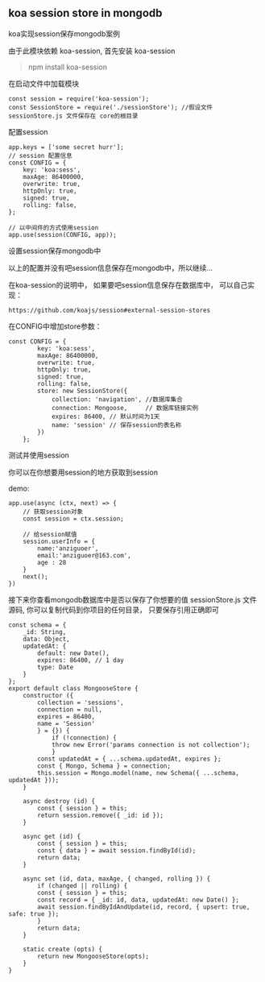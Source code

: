 ## koa session store in mongodb

koa实现session保存mongodb案例

由于此模块依赖 koa-session, 首先安装 koa-session

> npm install koa-session

在启动文件中加载模块
```
const session = require('koa-session');
const SessionStore = require('./sessionStore'); //假设文件sessionStore.js 文件保存在 core的根目录
```
配置session

```
app.keys = ['some secret hurr'];
// session 配置信息
const CONFIG = {
    key: 'koa:sess',
    maxAge: 86400000,
    overwrite: true, 
    httpOnly: true, 
    signed: true, 
    rolling: false,
};
```
```
// 以中间件的方式使用session 
app.use(session(CONFIG, app));
```

设置session保存mongodb中

以上的配置并没有吧session信息保存在mongodb中，所以继续...

在koa-session的说明中， 如果要吧session信息保存在数据库中， 可以自己实现： 

`https://github.com/koajs/session#external-session-stores`

在CONFIG中增加store参数：

```
const CONFIG = {
        key: 'koa:sess',
        maxAge: 86400000,
        overwrite: true, 
        httpOnly: true, 
        signed: true, 
        rolling: false,
        store: new SessionStore({
            collection: 'navigation', //数据库集合
            connection: Mongoose,     // 数据库链接实例
            expires: 86400, // 默认时间为1天
            name: 'session' // 保存session的表名称
        })
    };
```
测试并使用session

你可以在你想要用session的地方获取到session

demo:
```
app.use(async (ctx, next) => {
    // 获取session对象
    const session = ctx.session;

    // 给session赋值
    session.userInfo = {
        name:'anziguoer',
        email:'anziguoer@163.com',
        age : 28
    }
    next();
})
```
接下来你查看mongodb数据库中是否以保存了你想要的值
sessionStore.js 文件源码, 你可以复制代码到你项目的任何目录， 只要保存引用正确即可

```
const schema = {
    _id: String,
    data: Object,
    updatedAt: {
		default: new Date(),
		expires: 86400, // 1 day
		type: Date
    }
};
export default class MongooseStore {
	constructor ({
		collection = 'sessions',
		connection = null,
		expires = 86400,
		name = 'Session'
		} = {}) {
			if (!connection) {
			throw new Error('params connection is not collection');
			}
		const updatedAt = { ...schema.updatedAt, expires };
		const { Mongo, Schema } = connection;
		this.session = Mongo.model(name, new Schema({ ...schema, updatedAt }));
	}
	
	async destroy (id) {
		const { session } = this;
		return session.remove({ _id: id });
	}
	
	async get (id) {
		const { session } = this;
		const { data } = await session.findById(id);
		return data;
	}
	
	async set (id, data, maxAge, { changed, rolling }) {
		if (changed || rolling) {
		const { session } = this;
		const record = { _id: id, data, updatedAt: new Date() };
		await session.findByIdAndUpdate(id, record, { upsert: true, safe: true });
		}
		return data;
	}
	
	static create (opts) {
		return new MongooseStore(opts);
	}
}
      
```
